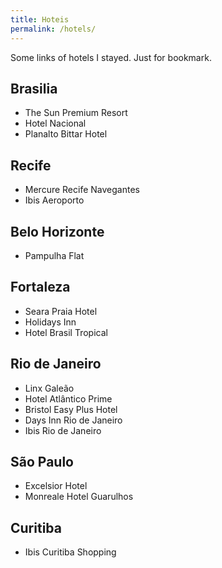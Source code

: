 ```yaml
---
title: Hoteis
permalink: /hotels/
---
```


Some links of hotels I stayed. Just for bookmark.

## Brasilia
- The Sun Premium Resort
- Hotel Nacional
- Planalto Bittar Hotel

## Recife
- Mercure Recife Navegantes
- Ibis Aeroporto

## Belo Horizonte
- Pampulha Flat

## Fortaleza
- Seara Praia Hotel
- Holidays Inn
- Hotel Brasil Tropical

## Rio de Janeiro
- Linx Galeão
- Hotel Atlântico Prime
- Bristol Easy Plus Hotel
- Days Inn Rio de Janeiro
- Ibis Rio de Janeiro

## São Paulo
- Excelsior Hotel
- Monreale Hotel Guarulhos

## Curitiba
- Ibis Curitiba Shopping
